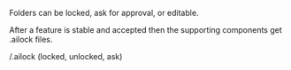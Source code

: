 Folders can be locked, ask for approval, or editable.

After a feature is stable and accepted then the supporting components get .ailock files.

<folder>/.ailock (locked, unlocked, ask)